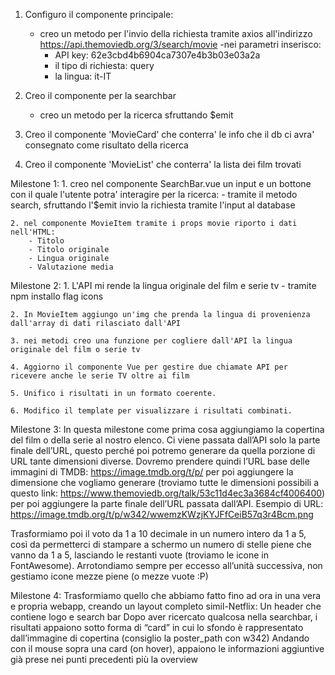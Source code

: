1. Configuro il componente principale:
    - creo un metodo per l'invio della richiesta tramite axios all'indirizzo https://api.themoviedb.org/3/search/movie
    -nei parametri inserisco:
        - API key: 62e3cbd4b6904ca7307e4b3b03e03a2a
        - il tipo di richiesta: query
        - la lingua: it-IT

2. Creo il componente per la searchbar
    - creo un metodo per la ricerca sfruttando $emit

3. Creo il componente 'MovieCard' che conterra' le info che il db ci avra' consegnato come risultato della ricerca

4. Creo il componente 'MovieList' che conterra' la lista dei film trovati


Milestone 1:
    1. creo nel componente SearchBar.vue un input e un bottone con il quale l'utente potra' interagire per la ricerca:
        - tramite il metodo search, sfruttando l'$emit invio la richiesta tramite l'input al database

    2. nel componente MovieItem tramite i props movie riporto i dati nell'HTML: 
        - Titolo
        - Titolo originale
        - Lingua originale
        - Valutazione media


Milestone 2:
    1. L'API mi rende la lingua originale del film e serie tv
        - tramite npm installo flag icons
        
    2. In MovieItem aggiungo un'img che prenda la lingua di provenienza dall'array di dati rilasciato dall'API

    3. nei metodi creo una funzione per cogliere dall'API la lingua originale del film o serie tv

    4. Aggiorno il componente Vue per gestire due chiamate API per ricevere anche le serie TV oltre ai film

    5. Unifico i risultati in un formato coerente.

    6. Modifico il template per visualizzare i risultati combinati.

Milestone 3:
In questa milestone come prima cosa aggiungiamo la copertina del film o della serie al nostro elenco. Ci viene passata dall’API solo la parte finale dell’URL, questo perché poi potremo generare da quella porzione di URL tante dimensioni diverse. Dovremo prendere quindi l’URL base delle immagini di TMDB: https://image.tmdb.org/t/p/ per poi aggiungere la dimensione che vogliamo generare (troviamo tutte le dimensioni possibili a questo link: https://www.themoviedb.org/talk/53c11d4ec3a3684cf4006400) per poi aggiungere la parte finale dell’URL passata dall’API.
Esempio di URL:
https://image.tmdb.org/t/p/w342/wwemzKWzjKYJFfCeiB57q3r4Bcm.png

Trasformiamo poi il voto da 1 a 10 decimale in un numero intero da 1 a 5, così da permetterci di stampare a schermo un numero di stelle piene che vanno da 1 a 5, lasciando le restanti vuote (troviamo le icone in FontAwesome).
Arrotondiamo sempre per eccesso all’unità successiva, non gestiamo icone mezze piene (o mezze vuote :P)

Milestone 4:
Trasformiamo quello che abbiamo fatto fino ad ora in una vera e propria webapp, creando un layout completo simil-Netflix:
Un header che contiene logo e search bar
Dopo aver ricercato qualcosa nella searchbar, i risultati appaiono sotto forma di “card” in cui lo sfondo è rappresentato dall’immagine di copertina (consiglio la poster_path con w342)
Andando con il mouse sopra una card (on hover), appaiono le informazioni aggiuntive già prese nei punti precedenti più la overview
